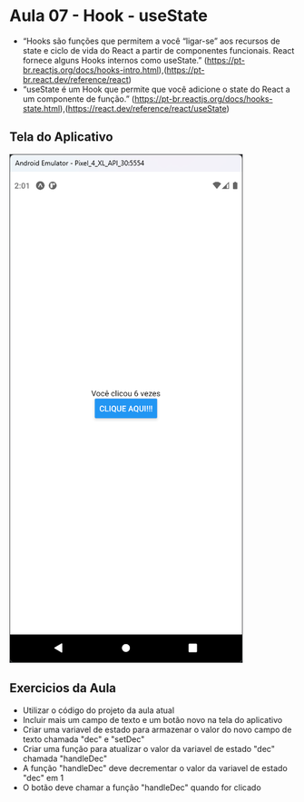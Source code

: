 # Aula 07 - Hook - useState

- “Hooks são funções que permitem a você “ligar-se” aos recursos de state e ciclo de vida do React a partir de componentes funcionais. React fornece alguns Hooks internos como useState.” (https://pt-br.reactjs.org/docs/hooks-intro.html),(https://pt-br.react.dev/reference/react)
- “useState é um Hook que permite que você adicione o state do React a um componente de função.” (https://pt-br.reactjs.org/docs/hooks-state.html),(https://react.dev/reference/react/useState)

## Tela do Aplicativo

![Tela](screen1.png)

## Exercicios da Aula

- Utilizar o código do projeto da aula atual
- Incluir mais um campo de texto e um botão novo na tela do aplicativo
- Criar uma variavel de estado para armazenar o valor do novo campo de texto chamada "dec" e "setDec"
- Criar uma função para atualizar o valor da variavel de estado "dec" chamada "handleDec"
- A função "handleDec" deve decrementar o valor da variavel de estado "dec" em 1 
- O botão deve chamar a função "handleDec" quando for clicado
